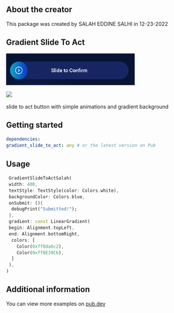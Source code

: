 ## About the creator
This package was created by SALAH EDDINE SALHI in 12-23-2022

## Gradient Slide To Act
![img.png](img.png)

![](../../../Downloads/gif.gif)

slide to act button with simple animations and gradient background
## Getting started
```yaml
dependencies:
gradient_slide_to_act: any # or the latest version on Pub
```

## Usage


```dart
 GradientSlideToActSalah(
 width: 400,
 textStyle: TextStyle(color: Colors.white),
 backgroundColor: Colors.blue,
 onSubmit: (){
  debugPrint("Submitted!");
 },
 gradient: const LinearGradient(
 begin: Alignment.topLeft,
 end: Alignment.bottomRight,
  colors: [
    Color(0xff0da6c2),
    Color(0xff0E39C6),
  ]
 ),
)
```

## Additional information

You can view more examples on [pub.dev](https://pub.dev/packages/gradient_slide_to_act)
